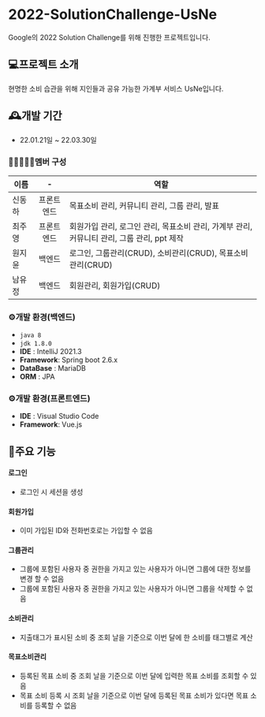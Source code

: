 # 2022-SolutionChallenge-UsNe
Google의 2022 Solution Challenge를 위해 진행한 프로젝트입니다.
## 💻프로젝트 소개
현명한 소비 습관을 위해 지인들과 공유 가능한 가계부 서비스 UsNe입니다.
<br/>

## 🕰️개발 기간
* 22.01.21일 ~ 22.03.30일

### 🧑🏿‍🤝‍🧑🏻멤버 구성
|이름| - | 역할 |
|---|:---:|---|
|신동하| 프론트엔드 | 목표소비 관리, 커뮤니티 관리, 그룹 관리, 발표 |
|최주영| 프론트엔드 | 회원가입 관리, 로그인 관리, 목표소비 관리, 가계부 관리, 커뮤니티 관리, 그룹 관리, ppt 제작 |
|원지윤| 백엔드 | 로그인, 그룹관리(CRUD), 소비관리(CRUD), 목표소비관리(CRUD) |
|남유정&nbsp; | 백엔드 | 회원관리, 회원가입(CRUD) |

### ⚙️개발 환경(백엔드)
- `java 8`
- `jdk 1.8.0`
- **IDE** : IntelliJ 2021.3
- **Framework**: Spring boot 2.6.x
- **DataBase** : MariaDB
- **ORM** : JPA

### ⚙️개발 환경(프론트엔드)
- **IDE** : Visual Studio Code
- **Framework**: Vue.js


## 📌주요 기능
#### 로그인
- 로그인 시 세션을 생성
#### 회원가입
- 이미 가입된 ID와 전화번호로는 가입할 수 없음
#### 그룹관리
- 그룹에 포함된 사용자 중 권한을 가지고 있는 사용자가 아니면 그룹에 대한 정보를 변경 할 수 없음
- 그룹에 포함된 사용자 중 권한을 가지고 있는 사용자가 아니면 그룹을 삭제할 수 없음
#### 소비관리
- 지출태그가 표시된 소비 중 조회 날을 기준으로 이번 달에 한 소비를 태그별로 계산
#### 목표소비관리
- 등록된 목표 소비 중 조회 날을 기준으로 이번 달에 입력한 목표 소비를 조회할 수 있음
- 목표 소비 등록 시 조회 날을 기준으로 이번 달에 등록된 목표 소비가 있다면 목표 소비를 등록할 수 없음


